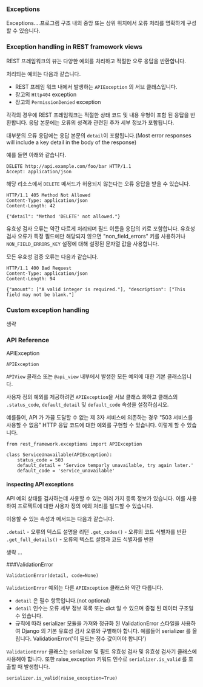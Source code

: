 ### Exceptions

Exceptions....프로그램 구조 내의 중앙 또는 상위 위치에서 오류 처리를 명확하게 구성할 수 있습니다.

### Exception handling in REST framework views

REST 프레임워크의 뷰는 다양한 예외를 처리하고 적절한 오류 응답을 반환합니다.

처리되는 예외는 다음과 같습니다.

- REST 프레임 워크 내에서 발생하는 `APIException` 의 서브 클래스입니다.
- 장고의 `Http404` exception
- 장고의 `PermissionDenied` exception

각각의 경우에 REST 프레임워크는 적절한 상태 코드 및 내용 유형이 포함 된 응답을 반환합니다. 응답 본문에는 오류의 성격과 관련된 추가 세부 정보가 포함됩니다.

대부분의 오류 응답에는 응답 본문의 `detail`이 포함됩니다.(Most error responses will include a key detail in the body of the response)

예를 들면 아래와 같습니다.

```
DELETE http://api.example.com/foo/bar HTTP/1.1
Accept: application/json
```

해당 리소스에서 `DELETE` 메서드가 허용되지 않는다는 오류 응답을 받을 수 있습니다.

```
HTTP/1.1 405 Method Not Allowed
Content-Type: application/json
Content-Length: 42

{"detail": "Method 'DELETE' not allowed."}
```

유효성 검사 오류는 약간 다르게 처리되며 필드 이름을 응답의 키로 포함합니다. 유효성 검사 오류가 특정 필드에만 해당되지 않으면 "non_field_errors" 키를 사용하거나 `NON_FIELD_ERRORS_KEY` 설정에 대해 설정된 문자열 값을 사용합니다.

모든 유효성 검증 오류는 다음과 같습니다.

```
HTTP/1.1 400 Bad Request
Content-Type: application/json
Content-Length: 94

{"amount": ["A valid integer is required."], "description": ["This field may not be blank."]
```

### Custom exception handling

생략

### API Reference

APIException

`APIException`

`APIView` 클래스 또는 `@api_view` 내부에서 발생한 모든 예외에 대한 기본 클래스입니다.

사용자 정의 예외를 제공하려면 `APIException`을 서브 클래스 화하고 클래스의 `.status_code`, `default_detail` 및 `default_code` 속성을 설정하십시오.

예를들어, API 가 가끔 도달할 수 없는 제 3자 서비스에 의존하는 경우 "503 서비스를 사용할 수 없음" HTTP 응답 코드에 대한 예외를 구현할 수 있습니다. 이렇게 할 수 있습니다.

```
from rest_framework.exceptions import APIException

class ServiceUnavailable(APIException):
	status_code = 503
	default_detail = 'Service temparly unavailable, try again later.'
	default_code = 'service_unavailable'
```

#### inspecting API exceptions

API 예외 상태를 검사하는데 사용할 수 있는 여러 가지 등록 정보가 있습니다. 이를 사용하여 프로젝트에 대한 사용자 정의 예외 처리를 빌드할 수 있습니다.

이용할 수 있는 속성과 메서드는 다음과 같습니다.

`.detail` - 오류의 텍스트 설명을 리턴
`.get_codes()` - 오류의 코드 식별자를 반환
`.get_full_details()` - 오류의 텍스트 설명과 코드 식별자를 반환


생략
...

###ValidationError

`ValidationError(detail, code=None)`

`ValidationError` 예외는 다른 `APIException` 클래스와 약간 다릅니다.

- `detail` 은 필수 항목입니다.(not optional)
- `detail` 인수는 오류 세부 정보 목록 또는 dict 일 수 있으며 중첩 된 데이터 구조일 수 있습니다.
- 규칙에 따라 serializer 모듈을 가져와 정규화 된 ValidationError 스타일을 사용하여 Django 의 기본 유효성 검사 오류와 구별해야 합니다. 예를들어 serializer 를 올립니다. ValidationError('이 필드는 정수 값이어야 합니다')

`ValidationError` 클래스는 serializer 및 필드 유효성 검사 및 유효성 검사기 클래스에 사용해야 합니다. 또한 raise_exception 키워드 인수로 `serializer.is_valid` 를 호출할 때 발생합니다.

```
serializer.is_valid(raise_exception=True)
```

